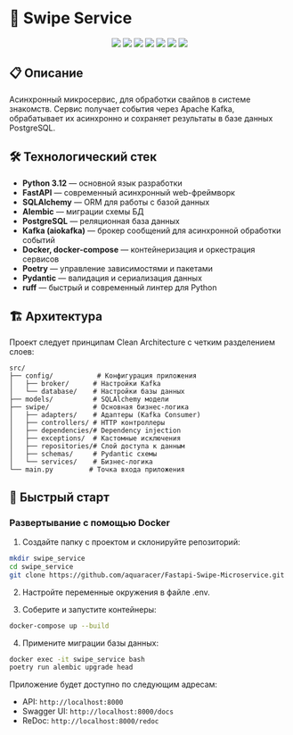 # 🚀 Swipe Service

<p align="center">
  <img src="https://img.shields.io/badge/Python-3.12-blue?logo=python" />
  <img src="https://img.shields.io/badge/FastAPI-0.115.12-green?logo=fastapi" />
  <img src="https://img.shields.io/badge/Docker-ready-blue?logo=docker" />
  <img src="https://img.shields.io/badge/PostgreSQL-16.2-blue?logo=postgresql" />
  <img src="https://img.shields.io/badge/Kafka-2.8.0-black?logo=apachekafka" />
  <img src="https://img.shields.io/badge/Poetry-dependencies-yellow?logo=python" />
  <img src="https://img.shields.io/badge/Alembic-migrations-orange?logo=alembic" />
</p>

## 📋 Описание

Асинхронный микросервис, для обработки свайпов в системе знакомств. Сервис получает
события через Apache Kafka, обрабатывает их асинхронно и сохраняет результаты в базе
данных PostgreSQL.

## 🛠️ Технологический стек

- **Python 3.12** — основной язык разработки
- **FastAPI** — современный асинхронный web-фреймворк
- **SQLAlchemy** — ORM для работы с базой данных
- **Alembic** — миграции схемы БД
- **PostgreSQL** — реляционная база данных
- **Kafka (aiokafka)** — брокер сообщений для асинхронной обработки событий
- **Docker, docker-compose** — контейнеризация и оркестрация сервисов
- **Poetry** — управление зависимостями и пакетами
- **Pydantic** — валидация и сериализация данных
- **ruff** — быстрый и современный линтер для Python

## 🏗️ Архитектура

Проект следует принципам Clean Architecture с четким разделением слоев:

```
src/
├── config/           # Конфигурация приложения
│   ├── broker/      # Настройки Kafka
│   └── database/    # Настройки базы данных
├── models/          # SQLAlchemy модели
├── swipe/           # Основная бизнес-логика
│   ├── adapters/    # Адаптеры (Kafka Consumer)
│   ├── controllers/ # HTTP контроллеры
│   ├── dependencies/# Dependency injection
│   ├── exceptions/  # Кастомные исключения
│   ├── repositories/# Слой доступа к данным
│   ├── schemas/     # Pydantic схемы
│   └── services/    # Бизнес-логика
└── main.py         # Точка входа приложения
```

## 🚀 Быстрый старт

### Развертывание с помощью Docker

1. Создайте папку с проектом и склонируйте репозиторий:

```bash
mkdir swipe_service
cd swipe_service
git clone https://github.com/aquaracer/Fastapi-Swipe-Microservice.git
```

2. Настройте переменные окружения в файле .env.

3. Соберите и запустите контейнеры:

```bash
docker-compose up --build
```

4. Примените миграции базы данных:

```bash
docker exec -it swipe_service bash
poetry run alembic upgrade head
```

Приложение будет доступно по следующим адресам:

- API: `http://localhost:8000`
- Swagger UI: `http://localhost:8000/docs`
- ReDoc: `http://localhost:8000/redoc`
